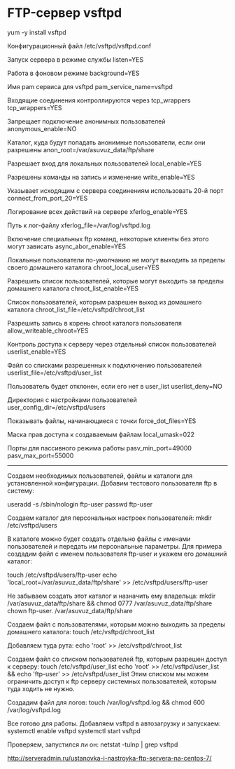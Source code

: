 # FTP-сервер vsftpd

yum -y install vsftpd


Конфигурационный файл /etc/vsftpd/vsftpd.conf

Запуск сервера в режиме службы
listen=YES

Работа в фоновом режиме
background=YES

Имя pam сервиса для vsftpd
pam_service_name=vsftpd

Входящие соединения контроллируются через tcp_wrappers
tcp_wrappers=YES

Запрещает подключение анонимных пользователей
anonymous_enable=NO

Каталог, куда будут попадать анонимные пользователи, если они разрешены
anon_root=/var/asuvuz_data/ftp/share

Разрешает вход для локальных пользователей
local_enable=YES

Разрешены команды на запись и изменение
write_enable=YES

Указывает исходящим с сервера соединениям использовать 20-й порт
connect_from_port_20=YES

Логирование всех действий на сервере
xferlog_enable=YES

Путь к лог-файлу
xferlog_file=/var/log/vsftpd.log

Включение специальных ftp команд, некоторые клиенты без этого могут зависать
async_abor_enable=YES

Локальные пользователи по-умолчанию не могут выходить за пределы своего домашнего каталога
chroot_local_user=YES

Разрешить список пользователей, которые могут выходить за пределы домашнего каталога
chroot_list_enable=YES

Список пользователей, которым разрешен выход из домашнего каталога
chroot_list_file=/etc/vsftpd/chroot_list

Разрешить запись в корень chroot каталога пользователя
allow_writeable_chroot=YES

Контроль доступа к серверу через отдельный список пользователей
userlist_enable=YES

Файл со списками разрешенных к подключению пользователей
userlist_file=/etc/vsftpd/user_list

Пользователь будет отклонен, если его нет в user_list
userlist_deny=NO

Директория с настройками пользователей
user_config_dir=/etc/vsftpd/users

Показывать файлы, начинающиеся с точки
force_dot_files=YES

Маска прав доступа к создаваемым файлам
local_umask=022

Порты для пассивного режима работы
pasv_min_port=49000
pasv_max_port=55000

<hr>


Создаем необходимых пользователей, файлы и каталоги для установленной конфигурации. Добавим тестового пользователя ftp в систему:

useradd -s /sbin/nologin ftp-user
passwd ftp-user


Создаем каталог для персональных настроек пользователей:
mkdir /etc/vsftpd/users


В каталоге можно будет создать отдельно файлы с именами пользователей и передать им персональные параметры. Для примера создадим файл с именем пользователя ftp-user и укажем его домашний каталог:

touch /etc/vsftpd/users/ftp-user
echo 'local_root=/var/asuvuz_data/ftp/share' >> /etc/vsftpd/users/ftp-user

Не забываем создать этот каталог и назначить ему владельца:
mkdir /var/asuvuz_data/ftp/share && chmod 0777 /var/asuvuz_data/ftp/share
chown ftp-user. /var/asuvuz_data/ftp/share



Создаем файл c пользователями, которым можно выходить за пределы домашнего каталога:
touch /etc/vsftpd/chroot_list

Добавляем туда рута:
echo 'root' >> /etc/vsftpd/chroot_list


Создаем файл со списком пользователей ftp, которым разрешен доступ к серверу:
touch /etc/vsftpd/user_list
echo 'root' >> /etc/vsftpd/user_list && echo 'ftp-user' >> /etc/vsftpd/user_list
Этим списком мы можем ограничить доступ к ftp серверу системных пользователей, которым туда ходить не нужно.

Создадим файл для логов:
touch /var/log/vsftpd.log && chmod 600 /var/log/vsftpd.log

Все готово для работы. Добавляем vsftpd в автозагрузку и запускаем:
systemctl enable vsftpd
systemctl start vsftpd

Проверяем, запустился ли он:
netstat -tulnp | grep vsftpd




http://serveradmin.ru/ustanovka-i-nastroyka-ftp-servera-na-centos-7/